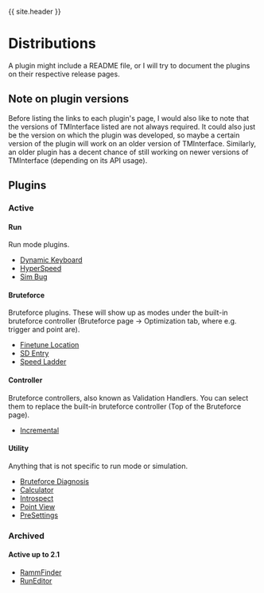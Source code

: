 {{ site.header }}

# Distributions

A plugin might include a README file, or I will try to document the plugins on their respective release pages.

## Note on plugin versions

Before listing the links to each plugin's page,
I would also like to note that the versions of TMInterface listed are not always required.
It could also just be the version on which the plugin was developed,
so maybe a certain version of the plugin will work on an older version of TMInterface.
Similarly, an older plugin has a decent chance of still working on newer versions of TMInterface (depending on its API usage).

## Plugins

### Active

#### Run

Run mode plugins.

- [Dynamic Keyboard](run/dynamic_kb.md)
- [HyperSpeed](run/hyperspeed.md)
- [Sim Bug](run/sim_bug.md)

#### Bruteforce

Bruteforce plugins.
These will show up as modes under the built-in bruteforce controller
(Bruteforce page -> Optimization tab, where e.g. trigger and point are).

- [Finetune Location](bruteforce/finetune_location.md)
- [SD Entry](bruteforce/sd_entry.md)
- [Speed Ladder](bruteforce/speed_ladder.md)

#### Controller

Bruteforce controllers, also known as Validation Handlers.
You can select them to replace the built-in bruteforce controller
(Top of the Bruteforce page).

- [Incremental](controller/incremental.md)

#### Utility

Anything that is not specific to run mode or simulation.

- [Bruteforce Diagnosis](utility/bf_diagnosis.md)
- [Calculator](utility/calculator.md)
- [Introspect](utility/introspect.md)
- [Point View](utility/point_view.md)
- [PreSettings](utility/pre_settings.md)

### Archived

#### Active up to 2.1

- [RammFinder](archived/rammfinder.md)
- [RunEditor](archived/run_editor.md)
